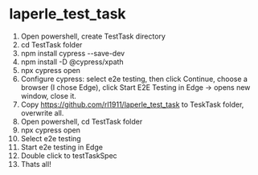 # laperle_test_task
1. Open powershell, create TestTask directory
2. cd TestTask folder
3. npm install cypress --save-dev
4. npm install -D @cypress/xpath
5. npx cypress open
6. Configure cypress: select e2e testing, then click Continue, choose a browser (I chose Edge), click Start E2E Testing in Edge -> opens new window, close it.
7. Copy https://github.com/rl1911/laperle_test_task to TeskTask folder, overwrite all.
8. Open powershell, cd TestTask folder
9. npx cypress open
10. Select e2e testing
11. Start e2e testing in Edge
12. Double click to testTaskSpec
13. Thats all!
